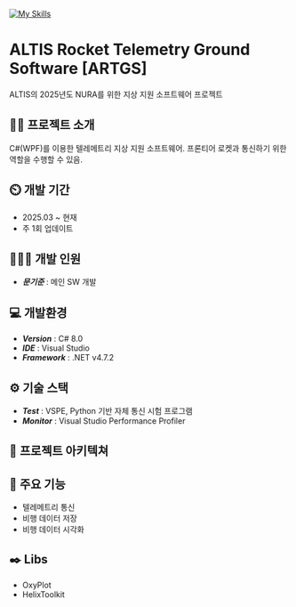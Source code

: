 [![My Skills](https://skillicons.dev/icons?i=dotnet,cs)](https://skillicons.dev)

# **ALTIS Rocket Telemetry Ground Software [ARTGS]**

ALTIS의 2025년도 NURA를 위한 지상 지원 소프트웨어 프로젝트

## **👨‍🏫 프로젝트 소개**

C#(WPF)를 이용한 텔레메트리 지상 지원 소프트웨어. 프론티어 로켓과 통신하기 위한 역할을 수행할 수 있음.

## **⏲️ 개발 기간**

- 2025.03 ~ 현재
- 주 1회 업데이트

## **🧑‍🤝‍🧑 개발 인원**

- ***문기준*** : 메인 SW 개발

## **💻 개발환경**

- ***Version*** : C# 8.0
- ***IDE*** : Visual Studio
- ***Framework*** : .NET v4.7.2

## **⚙️ 기술 스택**

- ***Test*** : VSPE, Python 기반 자체 통신 시험 프로그램
- ***Monitor*** : Visual Studio Performance Profiler

## **📝 프로젝트 아키텍쳐**

## **📌 주요 기능**

- 텔레메트리 통신
- 비행 데이터 저장
- 비행 데이터 시각화

## **✒️ Libs**

- OxyPlot
- HelixToolkit
